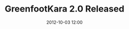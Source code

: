 ---
layout: redirect
title: "GreenfootKara 2.0 Released"
date: 2012-10-03 12:00
redirect: http://code.makery.ch/java/greenfoot-kara-intro
---